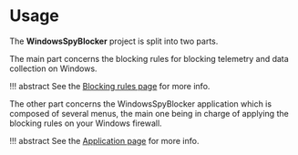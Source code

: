 # Usage

The **WindowsSpyBlocker** project is split into two parts.

The main part concerns the blocking rules for blocking telemetry and data collection on Windows.

!!! abstract
    See the [Blocking rules page](blocking-rules/index.md) for more info.

The other part concerns the WindowsSpyBlocker application which is composed of several menus, the main one being
in charge of applying the blocking rules on your Windows firewall.

!!! abstract
    See the [Application page](app/index.md) for more info.
